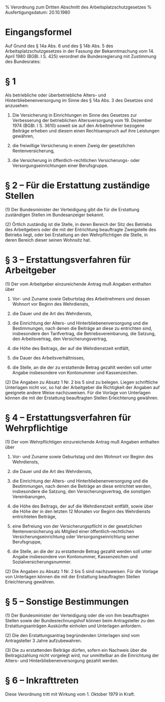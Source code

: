 % Verordnung zum Dritten Abschnitt des Arbeitsplatzschutzgesetzes
% Ausfertigungsdatum: 20.10.1980
 
# Eingangsformel

Auf Grund des § 14a Abs. 6 und des § 14b Abs. 5 des Arbeitsplatzschutzgesetzes in der Fassung der Bekanntmachung vom 14. April 1980 (BGBl. I S. 425) verordnet die Bundesregierung mit Zustimmung des Bundesrates:

# § 1

Als betriebliche oder überbetriebliche Alters- und Hinterbliebenenversorgung im Sinne des § 14a Abs. 3 des Gesetzes sind anzusehen:

1. Die Versicherung in Einrichtungen im Sinne des Gesetzes zur Verbesserung der betrieblichen Altersversorgung vom 19. Dezember 1974 (BGBl. I S. 3610) soweit sie auf den Arbeitnehmer bezogene Beiträge erheben und diesem einen Rechtsanspruch auf ihre Leistungen gewähren,

2. die freiwillige Versicherung in einem Zweig der gesetzlichen Rentenversicherung,

3. die Versicherung in öffentlich-rechtlichen Versicherungs- oder Versorgungseinrichtungen einer Berufsgruppe.

# § 2 – Für die Erstattung zuständige Stellen

(1) Der Bundesminister der Verteidigung gibt die für die Erstattung zuständigen Stellen im Bundesanzeiger bekannt.

(2) Örtlich zuständig ist die Stelle, in deren Bereich der Sitz des Betriebs des Arbeitgebers oder die mit der Entrichtung beauftragte Zweigstelle des Betriebs liegt, oder bei Erstattung an den Wehrpflichtigen die Stelle, in deren Bereich dieser seinen Wohnsitz hat.

# § 3 – Erstattungsverfahren für Arbeitgeber

(1) Der vom Arbeitgeber einzureichende Antrag muß Angaben enthalten über

1. Vor- und Zuname sowie Geburtstag des Arbeitnehmers und dessen Wohnort vor Beginn des Wehrdiensts,

2. die Dauer und die Art des Wehrdiensts,

3. die Einrichtung der Alters- und Hinterbliebenenversorgung und die Bestimmungen, nach denen die Beiträge an diese zu entrichten sind, insbesondere den Tarifvertrag, die Betriebsvereinbarung, die Satzung, den Arbeitsvertrag, den Versicherungsvertrag,

4. die Höhe des Beitrags, der auf die Wehrdienstzeit entfällt,

5. die Dauer des Arbeitsverhältnisses,

6. die Stelle, an die der zu erstattende Betrag gezahlt werden soll unter Angabe insbesondere von Kontonummer und Kassenzeichen.

(2) Die Angaben zu Absatz 1 Nr. 2 bis 5 sind zu belegen. Liegen schriftliche Unterlagen nicht vor, so hat der Arbeitgeber die Richtigkeit der Angaben auf geeignete andere Weise nachzuweisen. Für die Vorlage von Unterlagen können die mit der Erstattung beauftragten Stellen Erleichterung gewähren.

# § 4 – Erstattungsverfahren für Wehrpflichtige

(1) Der vom Wehrpflichtigen einzureichende Antrag muß Angaben enthalten über

1. Vor- und Zuname sowie Geburtstag und den Wohnort vor Beginn des Wehrdiensts,

2. die Dauer und die Art des Wehrdiensts,

3. die Einrichtung der Alters- und Hinterbliebenenversorgung und die Bestimmungen, nach denen die Beiträge an diese entrichtet werden, insbesondere die Satzung, den Versicherungsvertrag, die sonstigen Vereinbarungen,

4. die Höhe des Beitrags, der auf die Wehrdienstzeit entfällt, sowie über die Höhe der in den letzten 12 Monaten vor Beginn des Wehrdiensts entrichteten Beiträge,

5. eine Befreiung von der Versicherungspflicht in der gesetzlichen Rentenversicherung als Mitglied einer öffentlich-rechtlichen Versicherungseinrichtung oder Versorgungseinrichtung seiner Berufsgruppe,

6. die Stelle, an die der zu erstattende Betrag gezahlt werden soll unter Angabe insbesondere von Kontonummer, Kassenzeichen und Sozialversicherungsnummer.

(2) Die Angaben zu Absatz 1 Nr. 2 bis 5 sind nachzuweisen. Für die Vorlage von Unterlagen können die mit der Erstattung beauftragten Stellen Erleichterung gewähren.

# § 5 – Sonstige Bestimmungen

(1) Der Bundesminister der Verteidigung oder die von ihm beauftragten Stellen sowie der Bundesrechnungshof können beim Antragsteller zu den Erstattungsanträgen Auskünfte einholen und Unterlagen anfordern.

(2) Die den Erstattungsantrag begründenden Unterlagen sind vom Antragsteller 3 Jahre aufzubewahren.

(3) Die zu erstattenden Beiträge dürfen, sofern ein Nachweis über die Beitragszahlung nicht vorgelegt wird, nur unmittelbar an die Einrichtung der Alters- und Hinterbliebenenversorgung gezahlt werden.

# § 6 – Inkrafttreten

Diese Verordnung tritt mit Wirkung vom 1. Oktober 1979 in Kraft.
